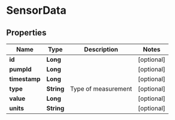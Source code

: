 # SensorData

## Properties
Name | Type | Description | Notes
------------ | ------------- | ------------- | -------------
**id** | **Long** |  |  [optional]
**pumpId** | **Long** |  |  [optional]
**timestamp** | **Long** |  |  [optional]
**type** | **String** | Type of measurement |  [optional]
**value** | **Long** |  |  [optional]
**units** | **String** |  |  [optional]
